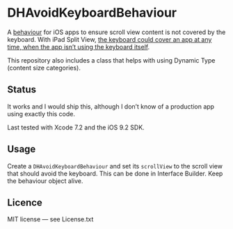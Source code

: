 # DHAvoidKeyboardBehaviour

A [behaviour][objc] for iOS apps to ensure scroll view content is not covered by the keyboard. With iPad Split View, [the keyboard could cover an app at any time, when the app isn’t using the keyboard itself][uyl].

[objc]: http://www.objc.io/issue-13/behaviors.html 
[uyl]: http://useyourloaf.com/blog/split-views-and-unexpected-keyboards.html

This repository also includes a class that helps with using Dynamic Type (content size categories).

## Status

It works and I would ship this, although I don’t know of a production app using exactly this code.

Last tested with Xcode 7.2 and the iOS 9.2 SDK.

## Usage

Create a `DHAvoidKeyboardBehaviour` and set its `scrollView` to the scroll view that should avoid the keyboard. This can be done in Interface Builder. Keep the behaviour object alive.

## Licence

MIT license — see License.txt
